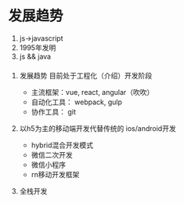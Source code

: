 
# 发展趋势

1. js->javascript
2. 1995年发明
3. js && java
#### 

1. 发展趋势 目前处于工程化（介绍）开发阶段
	- 主流框架：vue, react, angular（吹吹）
	- 自动化工具： webpack, gulp
	- 协作工具： git

2. 以h5为主的移动端开发代替传统的 ios/android开发
	- hybrid混合开发模式
	- 微信二次开发
	- 微信小程序
	- rn移动开发框架
	
3. 全栈开发
